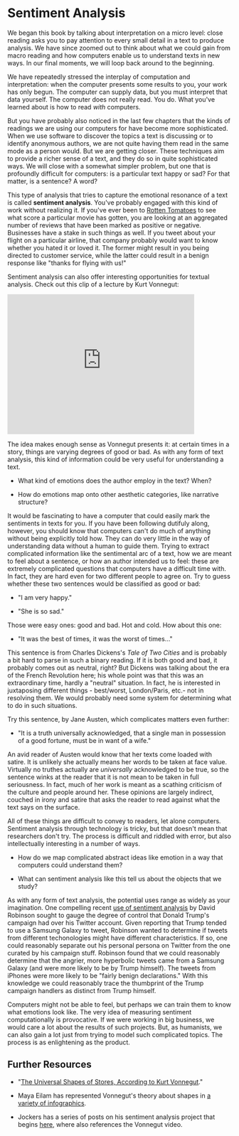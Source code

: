 # Sentiment Analysis

We began this book by talking about interpretation on a micro level: close reading asks you to pay attention to every small detail in a text to produce analysis. We have since zoomed out to think about what we could gain from macro reading and how computers enable us to understand texts in new ways. In our final moments, we will loop back around to the beginning.

We have repeatedly stressed the interplay of computation and interpretation: when the computer presents some results to you, your work has only begun. The computer can supply data, but you must interpret that data yourself. The computer does not really read. You do. What you've learned about is how to read _with_ computers.

But you have probably also noticed in the last few chapters that the kinds of readings we are using our computers for have become more sophisticated. When we use software to discover the topics a text is discussing or to identify anonymous authors, we are not quite having them read in the same mode as a person would. But we are getting closer. These techniques aim to provide a richer sense of a text, and they do so in quite sophisticated ways. We will close with a somewhat simpler problem, but one that is profoundly difficult for computers: is a particular text happy or sad? For that matter, is a sentence? A word?

This type of analysis that tries to capture the emotional resonance of a text is called **sentiment analysis**. You've probably engaged with this kind of work without realizing it. If you've ever been to [Rotten Tomatoes](https://www.rottentomatoes.com/) to see what score a particular movie has gotten, you are looking at an aggregated number of reviews that have been marked as positive or negative. Businesses have a stake in such things as well. If you tweet about your flight on a particular airline, that company probably would want to know whether you hated it or loved it. The former might result in you being directed to customer service, while the latter could result in a benign response like "thanks for flying with us!"

Sentiment analysis can also offer interesting opportunities for textual analysis. Check out this clip of a lecture by Kurt Vonnegut:

<iframe width="420" height="315" src="https://www.youtube.com/embed/oP3c1h8v2ZQ" frameborder="0" allowfullscreen></iframe>

The idea makes enough sense as Vonnegut presents it: at certain times in a story, things are varying degrees of good or bad. As with any form of text analysis, this kind of information could be very useful for understanding a text. 

* What kind of emotions does the author employ in the text? When?

* How do emotions map onto other aesthetic categories, like narrative structure?

It would be fascinating to have a computer that could easily mark the sentiments in texts for you. If you have been following dutifuly along, however, you should know that computers can't do much of anything without being explicitly told how. They can do very little in the way of understanding data without a human to guide them. Trying to extract complicated information like the sentimental arc of a text, how we are meant to feel about a sentence, or how an author intended us to feel: these are extremely complicated questions that computers have a difficult time with. In fact, they are hard even for two different people to agree on. Try to guess whether these two sentences would be classified as good or bad:

* "I am very happy."

* "She is so sad."

Those were easy ones: good and bad. Hot and cold. How about this one:

* "It was the best of times, it was the worst of times…"

This sentence is from Charles Dickens's _Tale of Two Cities_ and is probably a bit hard to parse in such a binary reading. If it is both good and bad, it probably comes out as neutral, right? But Dickens was talking about the era of the French Revolution here; his whole point was that this was an extraordinary time, hardly a "neutral" situation. In fact, he is interested in juxtaposing different things - best/worst, London/Paris, etc.- not in resolving them. We would probably need some system for determining what to do in such situations. 

Try this sentence, by Jane Austen, which complicates matters even further:

* "It is a truth universally acknowledged, that a single man in possession of a good fortune, must be in want of a wife."

An avid reader of Austen would know that her texts come loaded with satire. It is unlikely she actually means her words to be taken at face value. Virtually no truthes actually are *universally* acknowledged to be true, so the sentence winks at the reader that it is not mean to be taken in full seriousness. In fact, much of her work is meant as a scathing criticism of the culture and people around her. These opinions are largely indirect, couched in irony and satire that asks the reader to read against what the text says on the surface.

All of these things are difficult to convey to readers, let alone computers. Sentiment analysis through technology is tricky, but that doesn't mean that researchers don't try. The process is difficult and riddled with error, but also intellectually interesting in a number of ways.

* How do we map complicated abstract ideas like emotion in a way that computers could understand them?

* What can sentiment analysis like this tell us about the objects that we study?

As with any form of text analysis, the potential uses range as widely as your imagination. One compelling recent [use of sentiment analysis](http://varianceexplained.org/r/trump-tweets/) by David Robinson sought to gauge the degree of control that Donald Trump's campaign had over his Twitter account. Given reporting that Trump tended to use a Samsung Galaxy to tweet, Robinson wanted to determine if tweets from different techonologies might have different characteristics. If so, one could reasonably separate out his personal persona on Twitter from the one curated by his campaign stuff. Robinson found that we could reasonably determine that the angrier, more hyperbolic tweets came from a Samsung Galaxy (and were more likely to be by Trump himself). The tweets from iPhones were more likely to be "fairly benign declarations." With this knowledge we could reasonably trace the thumbprint of the Trump campaign handlers as distinct from Trump himself.

Computers might not be able to feel, but perhaps we can train them to know what emotions look like. The very idea of measuring sentiment computationally is provocative. If we were working in big business, we would care a lot about the results of such projects. But, as humanists, we can also gain a lot just from trying to model such complicated topics. The process is as enlightening as the product.

## Further Resources

* "[The Universal Shapes of Stores, According to Kurt Vonnegut](http://io9.gizmodo.com/the-universal-shapes-of-stories-according-to-kurt-vonn-1526559996)."

* Maya Eilam has represented Vonnegut's theory about shapes in [a variety of infographics](http://www.mayaeilam.com/2012/01/01/the-shapes-of-stories-a-kurt-vonnegut-infographic/).

* Jockers has a series of posts on his sentiment analysis project that begins [here](http://www.matthewjockers.net/2015/02/02/syuzhet/), where also references the Vonnegut video.  
